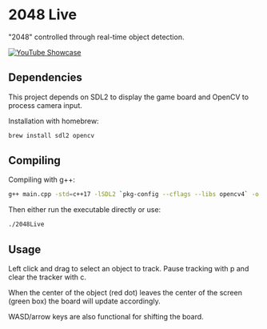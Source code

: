# 2048 Live

"2048" controlled through real-time object detection.

[![YouTube Showcase](https://img.youtube.com/vi/plsA6wMOhsY/mqdefault.jpg)](https://youtu.be/plsA6wMOhsY)

## Dependencies

This project depends on SDL2 to display the game board and OpenCV to process camera input.

Installation with homebrew:

```bash
brew install sdl2 opencv
```

## Compiling

Compiling with g++:

```bash
g++ main.cpp -std=c++17 -lSDL2 `pkg-config --cflags --libs opencv4` -o 2048Live
```

Then either run the executable directly or use:

```bash
./2048Live
```

## Usage

Left click and drag to select an object to track. Pause tracking with p and clear the tracker with c.

When the center of the object (red dot) leaves the center of the screen (green box) the board will update accordingly.

WASD/arrow keys are also functional for shifting the board.
